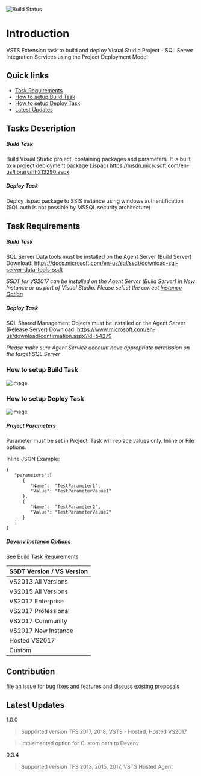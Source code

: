 ![Build Status](https://toxicglobe.visualstudio.com/_apis/public/build/definitions/62790b7f-50dd-4a0e-8954-b613d4a9e98b/44/badge)

# Introduction
VSTS Extension task to build and deploy Visual Studio Project - SQL Server Integration Services using the Project Deployment Model

## Quick links
- [Task Requirements](#task-requirements)
- [How to setup Build Task](#how-to-setup-build-task)
- [How to setup Deploy Task](#how-to-setup-deploy-task)
- [Latest Updates](#latest-updates)

## Tasks Description
##### Build Task
Build Visual Studio project, containing packages and parameters. It is built to a project deployment package (.ispac)
https://msdn.microsoft.com/en-us/library/hh213290.aspx

##### Deploy Task
Deploy .ispac package to SSIS instance using windows authentification (SQL auth is not possible by MSSQL security architecture)

## Task Requirements
##### Build Task
SQL Server Data tools must be installed on the Agent Server (Build Server)
Download: https://docs.microsoft.com/en-us/sql/ssdt/download-sql-server-data-tools-ssdt

_SSDT for VS2017 can be installed on the Agent Server (Build Server) in New Instance or as part of Visual Studio.
Please select the correct [Instance Option](#devenv-instance-options)_

##### Deploy Task
SQL Shared Management Objects must be installed on the Agent Server (Release Server)
Download: https://www.microsoft.com/en-us/download/confirmation.aspx?id=54279

_Please make sure Agent Service account have appropriate permission on the target SQL Server_

### How to setup Build Task
![image](/images/build.png)

### How to setup Deploy Task
![image](/images/deploy.png)

##### Project Parameters
Parameter must be set in Project. Task will replace values only. Inline or File options.

Inline JSON Example:
```
{
   "parameters":[
      {
	     "Name":  "TestParameter1",
	     "Value": "TestParameterValue1"
      },
      {
	     "Name":  "TestParameter2",
	     "Value": "TestParameterValue2"
      }
   ]
}
```

##### Devenv Instance Options
See [Build Task Requirements](#build)

| SSDT Version / VS Version  |
|:--------------------|
| VS2013 All Versions |
| VS2015 All Versions |
| VS2017 Enterprise   |
| VS2017 Professional |
| VS2017 Community    |
| VS2017 New Instance | 
| Hosted VS2017       |
| Custom 		      |

## Contribution
[file an issue](https://github.com/ToxicGlobe/VSTS-SSIS-Extension/issues) for bug fixes and features and discuss existing proposals

## Latest Updates

1.0.0
> Supported version TFS 2017, 2018, VSTS - Hosted, Hosted VS2017

> Implemented option for Custom path to Devenv

0.3.4
> Supported version TFS 2013, 2015, 2017, VSTS Hosted Agent
